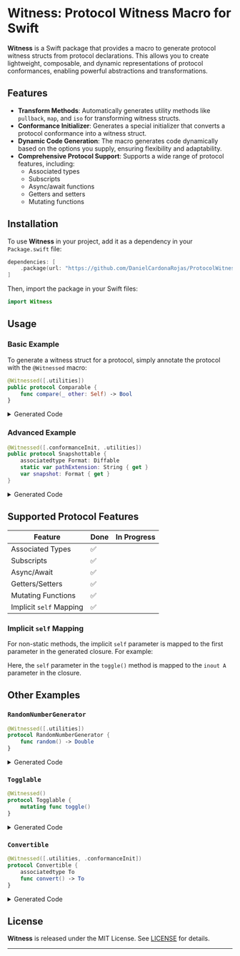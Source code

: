 # Witness: Protocol Witness Macro for Swift

**Witness** is a Swift package that provides a macro to generate protocol witness structs from protocol declarations. This allows you to create lightweight, composable, and dynamic representations of protocol conformances, enabling powerful abstractions and transformations.

## Features

- **Transform Methods**: Automatically generates utility methods like `pullback`, `map`, and `iso` for transforming witness structs.
- **Conformance Initializer**: Generates a special initializer that converts a protocol conformance into a witness struct.
- **Dynamic Code Generation**: The macro generates code dynamically based on the options you supply, ensuring flexibility and adaptability.
- **Comprehensive Protocol Support**: Supports a wide range of protocol features, including:
  - Associated types
  - Subscripts
  - Async/await functions
  - Getters and setters
  - Mutating functions

## Installation

To use **Witness** in your project, add it as a dependency in your `Package.swift` file:

```swift
dependencies: [
    .package(url: "https://github.com/DanielCardonaRojas/ProtocolWitnessMacro.git", from: "1.0.0")
]
```

Then, import the package in your Swift files:

```swift
import Witness
```

## Usage

### Basic Example

To generate a witness struct for a protocol, simply annotate the protocol with the `@Witnessed` macro:

```swift
@Witnessed([.utilities])
public protocol Comparable {
    func compare(_ other: Self) -> Bool
}
```

<details> <summary>Generated Code</summary>

```swift
public struct ComparableWitness<A> {
    public let compare: (A, A) -> Bool

    public init(
        compare: @escaping (A, A) -> Bool
    ) {
        self.compare = compare
    }

    public func transform<B>(
        pullback: @escaping (B) -> A
    ) -> ComparableWitness<B> {
        .init(
            compare: {
                self.compare(pullback($0), pullback($1))
            }
        )
    }
}
```

</details>

### Advanced Example

```swift
@Witnessed([.conformanceInit, .utilities])
public protocol Snapshottable {
    associatedtype Format: Diffable
    static var pathExtension: String { get }
    var snapshot: Format { get }
}
```

<details> <summary>Generated Code</summary>

```swift
public struct SnapshottableWitness<A, Format> {
    public let diffable: DiffableWitness<Format>
    public let pathExtension: () -> String
    public let snapshot: (A) -> Format

    public init(
        diffable: DiffableWitness<Format>,
        pathExtension: @escaping () -> String ,
        snapshot: @escaping (A) -> Format
    ) {
        self.diffable = diffable
        self.pathExtension = pathExtension
        self.snapshot = snapshot
    }

    public init() where A: Snapshottable , Format: Diffable, A.Format == Format {
        self.diffable = .init()
        self.pathExtension = {
            A.pathExtension
        }
        self.snapshot = { instance in
            instance.snapshot
        }
    }

    public func transform<B>(
        pullback: @escaping (B) -> A
    ) -> SnapshottableWitness<B, Format> {
        .init(
            diffable: self.diffable,
            pathExtension: {
                self.pathExtension()
            },
            snapshot: {
                self.snapshot(pullback($0))
            }
        )
    }
}
```

</details>



## Supported Protocol Features

| Feature                  | Done       | In Progress |
|--------------------------|------------|-------------|
| Associated Types         | ✅          |             |
| Subscripts               | ✅          |             |
| Async/Await              | ✅          |             |
| Getters/Setters          | ✅          |             |
| Mutating Functions       | ✅          |             |
| Implicit `self` Mapping  | ✅          |             |

### Implicit `self` Mapping

For non-static methods, the implicit `self` parameter is mapped to the first parameter in the generated closure. For example:


Here, the `self` parameter in the `toggle()` method is mapped to the `inout A` parameter in the closure.

## Other Examples

### `RandomNumberGenerator`

```swift
@Witnessed([.utilities])
protocol RandomNumberGenerator {
    func random() -> Double
}
```

<details> <summary>Generated Code</summary>

```swift
struct RandomNumberGeneratorWitness<A> {
    let random: (A) -> Double
    init(
        random: @escaping (A) -> Double
    ) {
        self.random = random
    }
    func transform<B>(
        pullback: @escaping (B) -> A
    ) -> RandomNumberGeneratorWitness<B> {
        .init(
            random: {
                self.random(pullback($0))
            }
        )
    }
}
```
</details>

### `Togglable`

```swift
@Witnessed()
protocol Togglable {
    mutating func toggle()
}
```

<details> <summary>Generated Code</summary>

```swift
struct TogglableWitness<A> {
    let toggle: (inout A) -> Void
    init(
        toggle: @escaping (inout A) -> Void
    ) {
        self.toggle = toggle
    }
}
```

</details>



### `Convertible`
```swift
@Witnessed([.utilities, .conformanceInit])
protocol Convertible {
    associatedtype To
    func convert() -> To
}
```

<details> <summary>Generated Code</summary>


```swift
struct ConvertibleWitness<A, To> {
    let convert: (A) -> To
    init(
        convert: @escaping (A) -> To
    ) {
        self.convert = convert
    }
    init() where A: Convertible , A.To == To {
        self.convert = { instance in
            instance.convert()
        }
    }
    func transform<B>(
        pullback: @escaping (B) -> A
    ) -> ConvertibleWitness<B, To> {
        .init(
            convert: {
                self.convert(pullback($0))
            }
        )
    }
}
```

</details>


## License

**Witness** is released under the MIT License. See [LICENSE](LICENSE) for details.

---

